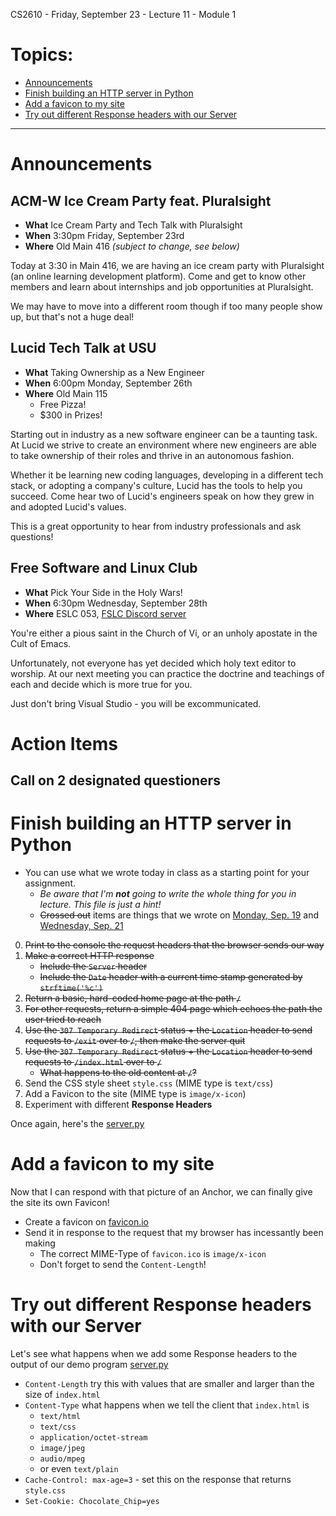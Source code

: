 CS2610 - Friday, September 23 - Lecture 11 - Module 1

# Topics:
* [Announcements](#announcements)
* [Finish building an HTTP server in Python](#finish-building-an-http-server-in-python)
* [Add a favicon to my site](#add-a-favicon-to-my-site)
* [Try out different Response headers with our Server](#try-out-different-response-headers-with-our-server)


------------------------------------------------------------
# Announcements

## ACM-W Ice Cream Party feat. Pluralsight

*   **What**  Ice Cream Party and Tech Talk with Pluralsight
*   **When**  3:30pm Friday, September 23rd
*   **Where** Old Main 416 *(subject to change, see below)*

Today at 3:30 in Main 416, we are having an ice cream party with Pluralsight (an online learning development platform).  Come and get to know other members and learn about internships and job opportunities at Pluralsight.

We may have to move into a different room though if too many people show up, but that's not a huge deal!



## Lucid Tech Talk at USU

*   **What**  Taking Ownership as a New Engineer
*   **When**  6:00pm Monday, September 26th
*   **Where** Old Main 115
    *   Free Pizza!
    *   $300 in Prizes!

Starting out in industry as a new software engineer can be a taunting task. At Lucid we strive to create an environment where new engineers are able to take ownership of their roles and thrive in an autonomous fashion.

Whether it be learning new coding languages, developing in a different tech stack, or adopting a company's culture, Lucid has the tools to help you succeed. Come hear two of Lucid's engineers speak on how they grew in and adopted Lucid's values.

This is a great opportunity to hear from industry professionals and ask questions!



## Free Software and Linux Club

*   **What**  Pick Your Side in the Holy Wars!
*   **When**  6:30pm Wednesday, September 28th
*   **Where** ESLC 053, [FSLC Discord server](https://discord.gg/p4jRxrQmqP)

You're either a pious saint in the Church of Vi, or an unholy apostate in the Cult of Emacs.

Unfortunately, not everyone has yet decided which holy text editor to worship.  At our next meeting you can practice the doctrine and teachings of each and decide which is more true for you.

Just don't bring Visual Studio - you will be excommunicated.


# Action Items

## Call on 2 designated questioners



# Finish building an HTTP server in Python

*   You can use what we wrote today in class as a starting point for your assignment.
    *   *Be aware that I'm **not** going to write the whole thing for you in lecture.  This file is just a hint!*
    *   ~~Crossed out~~ items are things that we wrote on [Monday, Sep. 19](../Lec09-Mon_Sep_19/README.md) and [Wednesday, Sep. 21](../Lec10-Wed_Sep_21/README.md)

0.  ~~Print to the console the request headers that the browser sends our way~~
1.  ~~Make a correct HTTP response~~
    *   ~~Include the `Server` header~~
    *   ~~Include the `Date` header with a current time stamp generated by `strftime('%c')`~~
2.  ~~Return a basic, hard-coded home page at the path `/`~~
3.  ~~For other requests, return a simple 404 page which echoes the path the user tried to reach~~
4.  ~~Use the `307 Temporary Redirect` status + the `Location` header to send requests to `/exit` over to `/`, then make the server quit~~
5.  ~~Use the `307 Temporary Redirect` status + the `Location` header to send requests to `/index.html` over to `/`~~
    *  ~~What happens to the old content at `/`?~~
6.  Send the CSS style sheet `style.css` (MIME type is `text/css`)
7.  Add a Favicon to the site (MIME type is `image/x-icon`)
8.  Experiment with different **Response Headers**

Once again, here's the [server.py](./server.py)



# Add a favicon to my site

Now that I can respond with that picture of an Anchor, we can finally give the site its own Favicon!

*   Create a favicon on [favicon.io](https://favicon.io/favicon-generator/)
*   Send it in response to the request that my browser has incessantly been making
    *   The correct MIME-Type of `favicon.ico` is `image/x-icon`
    *   Don't forget to send the `Content-Length`!



# Try out different Response headers with our Server

Let's see what happens when we add some Response headers to the output of our demo program [server.py](./server.py)

*   `Content-Length` try this with values that are smaller and larger than the size of `index.html`
*   `Content-Type` what happens when we tell the client that `index.html` is
    *   `text/html`
    *   `text/css`
    *   `application/octet-stream`
    *   `image/jpeg`
    *   `audio/mpeg`
    *   or even `text/plain`
*   `Cache-Control: max-age=3` - set this on the response that returns `style.css`
*   `Set-Cookie: Chocolate_Chip=yes`



